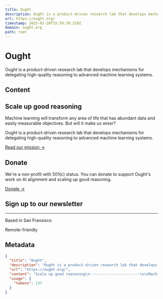 ```yaml
---
title: Ought
description: Ought is a product-driven research lab that develops mechanisms for delegating high-quality reasoning to advanced machine learning systems.
url: https://ought.org/
timestamp: 2025-01-20T15:59:39.229Z
domain: ought.org
path: root
---
```


# Ought


Ought is a product-driven research lab that develops mechanisms for delegating high-quality reasoning to advanced machine learning systems.


## Content

Scale up good reasoning
-----------------------

Machine learning will transform any area of life that has abundant data and easily measurable objectives. But will it make us wiser?

Ought is a product-driven research lab that develops mechanisms for delegating high-quality reasoning to advanced machine learning systems.

[Read our mission -\>](https://ought.org/mission)

Donate
------

We're a non-profit with 501(c) status. You can donate to support Ought's work on AI alignment and scaling up good reasoning.

[Donate -\>](https://ought.org/donate)

Sign up to our newsletter
-------------------------

* * *

Based in San Fransisco

Remote-friendly

## Metadata

```json
{
  "title": "Ought",
  "description": "Ought is a product-driven research lab that develops mechanisms for delegating high-quality reasoning to advanced machine learning systems.",
  "url": "https://ought.org/",
  "content": "Scale up good reasoning\n-----------------------\n\nMachine learning will transform any area of life that has abundant data and easily measurable objectives. But will it make us wiser?\n\nOught is a product-driven research lab that develops mechanisms for delegating high-quality reasoning to advanced machine learning systems.\n\n[Read our mission -\\>](https://ought.org/mission)\n\nDonate\n------\n\nWe're a non-profit with 501(c) status. You can donate to support Ought's work on AI alignment and scaling up good reasoning.\n\n[Donate -\\>](https://ought.org/donate)\n\nSign up to our newsletter\n-------------------------\n\n* * *\n\nBased in San Fransisco\n\nRemote-friendly",
  "usage": {
    "tokens": 137
  }
}
```
